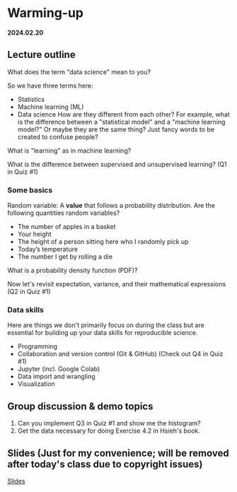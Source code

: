 # Warming-up

**2024.02.20**

## Lecture outline

What does the term "data science" mean to you?

So we have three terms here:
- Statistics
- Machine learning (ML)
- Data science
How are they different from each other? For example, what is the difference between a "statistical model" and a "machine learning model?" Or maybe they are the same thing? Just fancy words to be created to confuse people?

What is "learning" as in machine learning?

What is the difference between supervised and unsupervised learning? (Q1 in Quiz #1)

### Some basics 

Random variable: A **value** that follows a probability distribution. Are the following quantities random variables?
- The number of apples in a basket
- Your height
- The height of a person sitting here who I randomly pick up
- Today’s temperature
- The number I get by rolling a die

What is a probability density function (PDF)?

Now let's revisit expectation, variance, and their mathematical expressions (Q2 in Quiz #1)

<!-- Do you think an inflated die is fair? How to test it?

Histogram and statistical distributions -->

<!-- List at least one random variable in environmental science and remote sensing that fit each statistical distribution:
- Gaussian distribution (aka normal distribution)
- Gamma distribution
- Beta distribution
- Binomial distribution -->

<!-- Central limit theorem -->

<!-- Suppose Yushan measures 3952.43 m by a satellite altimeter. And the maximum measurement error of this altimeter is 0.2 m according to its documentation. What is the uncertainty of Yushan’s height? What is the 95% confidence interval of Yushan’s height? -->

### Data skills

Here are things we don't primarily focus on during the class but are essential for building up your data skills for reproducible science.

- Programming
- Collaboration and version control (Git & GitHub) (Check out Q4 in Quiz #1)
- Jupyter (incl. Google Colab)
- Data import and wrangling
- Visualization

## Group discussion & demo topics

1. Can you implement Q3 in Quiz #1 and show me the histogram?
2. Get the data necessary for doing Exercise 4.2 in Hsieh's book.

## Slides (Just for my convenience; will be removed after today's class due to copyright issues)

[Slides](https://docs.google.com/presentation/d/17eIMIMbfPACRaUueoTIXn2FfH2eFSqOPnURORtjEc3g/edit?usp=sharing)